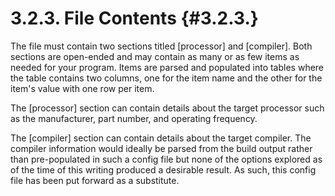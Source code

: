 3.2.3. File Contents                                                                                           {#3.2.3.}
========================================================================================================================
The file must contain two sections titled [processor] and [compiler].  Both sections are open-ended and may contain as
many or as few items as needed for your program.  Items are parsed and populated into tables where the table contains
two columns, one for the item name and the other for the item's value with one row per item.

The [processor] section can contain details about the target processor such as the manufacturer, part number, and
operating frequency.

The [compiler] section can contain details about the target compiler.  The compiler information would ideally be parsed
from the build output rather than pre-populated in such a config file but none of the options explored as of the time of
this writing produced a desirable result.  As such, this config file has been put forward as a substitute.